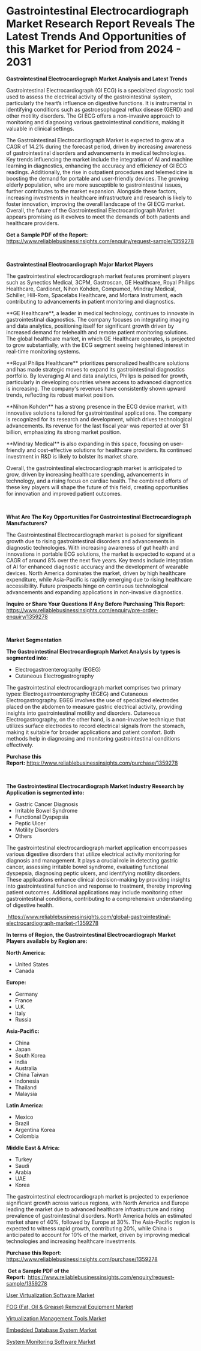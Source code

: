 <p><h1>Gastrointestinal Electrocardiograph Market Research Report Reveals The Latest Trends And Opportunities of this Market for Period from 2024 - 2031</h1></p><p><strong>Gastrointestinal Electrocardiograph Market Analysis and Latest Trends</strong></p>
<p><p>Gastrointestinal Electrocardiograph (GI ECG) is a specialized diagnostic tool used to assess the electrical activity of the gastrointestinal system, particularly the heart’s influence on digestive functions. It is instrumental in identifying conditions such as gastroesophageal reflux disease (GERD) and other motility disorders. The GI ECG offers a non-invasive approach to monitoring and diagnosing various gastrointestinal conditions, making it valuable in clinical settings.</p><p>The Gastrointestinal Electrocardiograph Market is expected to grow at a CAGR of 14.2% during the forecast period, driven by increasing awareness of gastrointestinal disorders and advancements in medical technologies. Key trends influencing the market include the integration of AI and machine learning in diagnostics, enhancing the accuracy and efficiency of GI ECG readings. Additionally, the rise in outpatient procedures and telemedicine is boosting the demand for portable and user-friendly devices. The growing elderly population, who are more susceptible to gastrointestinal issues, further contributes to the market expansion. Alongside these factors, increasing investments in healthcare infrastructure and research is likely to foster innovation, improving the overall landscape of the GI ECG market. Overall, the future of the Gastrointestinal Electrocardiograph Market appears promising as it evolves to meet the demands of both patients and healthcare providers.</p></p>
<p><strong>Get a Sample PDF of the Report:&nbsp;</strong> <a href="https://www.reliablebusinessinsights.com/enquiry/request-sample/1359278?utm_campaign=101&utm_medium=2&utm_source=Github&utm_content=ia&utm_term=26122024&utm_id=gastrointestinal-electrocardiograph">https://www.reliablebusinessinsights.com/enquiry/request-sample/1359278</a></p>
<p>&nbsp;</p>
<p><strong>Gastrointestinal Electrocardiograph Major Market Players</strong></p>
<p><p>The gastrointestinal electrocardiograph market features prominent players such as Synectics Medical, 3CPM, Gastroscan, GE Healthcare, Royal Philips Healthcare, Cardionet, Nihon Kohden, Compumed, Mindray Medical, Schiller, Hill-Rom, Spacelabs Healthcare, and Mortara Instrument, each contributing to advancements in patient monitoring and diagnostics.</p><p>**GE Healthcare**, a leader in medical technology, continues to innovate in gastrointestinal diagnostics. The company focuses on integrating imaging and data analytics, positioning itself for significant growth driven by increased demand for telehealth and remote patient monitoring solutions. The global healthcare market, in which GE Healthcare operates, is projected to grow substantially, with the ECG segment seeing heightened interest in real-time monitoring systems.</p><p>**Royal Philips Healthcare** prioritizes personalized healthcare solutions and has made strategic moves to expand its gastrointestinal diagnostics portfolio. By leveraging AI and data analytics, Philips is poised for growth, particularly in developing countries where access to advanced diagnostics is increasing. The company's revenues have consistently shown upward trends, reflecting its robust market position.</p><p>**Nihon Kohden** has a strong presence in the ECG device market, with innovative solutions tailored for gastrointestinal applications. The company is recognized for its research and development, which drives technological advancements. Its revenue for the last fiscal year was reported at over $1 billion, emphasizing its strong market position.</p><p>**Mindray Medical** is also expanding in this space, focusing on user-friendly and cost-effective solutions for healthcare providers. Its continued investment in R&D is likely to bolster its market share.</p><p>Overall, the gastrointestinal electrocardiograph market is anticipated to grow, driven by increasing healthcare spending, advancements in technology, and a rising focus on cardiac health. The combined efforts of these key players will shape the future of this field, creating opportunities for innovation and improved patient outcomes.</p></p>
<p>&nbsp;</p>
<p><strong>What Are The Key Opportunities For Gastrointestinal Electrocardiograph Manufacturers?</strong></p>
<p><p>The Gastrointestinal Electrocardiograph market is poised for significant growth due to rising gastrointestinal disorders and advancements in diagnostic technologies. With increasing awareness of gut health and innovations in portable ECG solutions, the market is expected to expand at a CAGR of around 8% over the next five years. Key trends include integration of AI for enhanced diagnostic accuracy and the development of wearable devices. North America dominates the market, driven by high healthcare expenditure, while Asia-Pacific is rapidly emerging due to rising healthcare accessibility. Future prospects hinge on continuous technological advancements and expanding applications in non-invasive diagnostics.</p></p>
<p><strong>Inquire or Share Your Questions If Any Before Purchasing This Report:</strong> <a href="https://www.reliablebusinessinsights.com/enquiry/pre-order-enquiry/1359278?utm_campaign=101&utm_medium=2&utm_source=Github&utm_content=ia&utm_term=26122024&utm_id=gastrointestinal-electrocardiograph">https://www.reliablebusinessinsights.com/enquiry/pre-order-enquiry/1359278</a></p>
<p>&nbsp;</p>
<p><strong>Market Segmentation</strong></p>
<p><strong>The Gastrointestinal Electrocardiograph Market Analysis by types is segmented into:</strong></p>
<p><ul><li>Electrogastroenterography (EGEG)</li><li>Cutaneous Electrogastrography</li></ul></p>
<p><p>The gastrointestinal electrocardiograph market comprises two primary types: Electrogastroenterography (EGEG) and Cutaneous Electrogastrography. EGEG involves the use of specialized electrodes placed on the abdomen to measure gastric electrical activity, providing insights into gastrointestinal motility and disorders. Cutaneous Electrogastrography, on the other hand, is a non-invasive technique that utilizes surface electrodes to record electrical signals from the stomach, making it suitable for broader applications and patient comfort. Both methods help in diagnosing and monitoring gastrointestinal conditions effectively.</p></p>
<p><strong>Purchase this Report:&nbsp;</strong><a href="https://www.reliablebusinessinsights.com/purchase/1359278?utm_campaign=101&utm_medium=2&utm_source=Github&utm_content=ia&utm_term=26122024&utm_id=gastrointestinal-electrocardiograph">https://www.reliablebusinessinsights.com/purchase/1359278</a></p>
<p>&nbsp;</p>
<p><strong>The Gastrointestinal Electrocardiograph Market Industry Research by Application is segmented into:</strong></p>
<p><ul><li>Gastric Cancer Diagnosis</li><li>Irritable Bowel Syndrome</li><li>Functional Dyspepsia</li><li>Peptic Ulcer</li><li>Motility Disorders</li><li>Others</li></ul></p>
<p><p>The gastrointestinal electrocardiograph market application encompasses various digestive disorders that utilize electrical activity monitoring for diagnosis and management. It plays a crucial role in detecting gastric cancer, assessing irritable bowel syndrome, evaluating functional dyspepsia, diagnosing peptic ulcers, and identifying motility disorders. These applications enhance clinical decision-making by providing insights into gastrointestinal function and response to treatment, thereby improving patient outcomes. Additional applications may include monitoring other gastrointestinal conditions, contributing to a comprehensive understanding of digestive health.</p></p>
<p><a href="https://www.reliablebusinessinsights.com/global-gastrointestinal-electrocardiograph-market-r1359278?utm_campaign=101&utm_medium=2&utm_source=Github&utm_content=ia&utm_term=26122024&utm_id=gastrointestinal-electrocardiograph">&nbsp;https://www.reliablebusinessinsights.com/global-gastrointestinal-electrocardiograph-market-r1359278</a></p>
<p><strong>In terms of Region, the Gastrointestinal Electrocardiograph Market Players available by Region are:</strong></p>
<p>
    <p> <strong> North America: </strong>
        <ul>
            <li>United States</li>
            <li>Canada</li>
        </ul>
        </p> 
    <p> <strong> Europe: </strong>
        <ul>
            <li>Germany</li>
            <li>France</li>
            <li>U.K.</li>
            <li>Italy</li>
            <li>Russia</li>
        </ul>
        </p> 
    <p> <strong> Asia-Pacific: </strong>
        <ul>
            <li>China</li>
            <li>Japan</li>
            <li>South Korea</li>
            <li>India</li>
            <li>Australia</li>
            <li>China Taiwan</li>
            <li>Indonesia</li>
            <li>Thailand</li>
            <li>Malaysia</li>
        </ul>
        </p> 
    <p> <strong> Latin America: </strong>
        <ul>
            <li>Mexico</li>
            <li>Brazil</li>
            <li>Argentina Korea</li>
            <li>Colombia</li>
        </ul>
        </p> 
    <p> <strong> Middle East & Africa: </strong>
        <ul>
            <li>Turkey</li>
            <li>Saudi</li>
            <li>Arabia</li>
            <li>UAE</li>
            <li>Korea</li>
        </ul>
    </p>
    </p>
<p><p>The gastrointestinal electrocardiograph market is projected to experience significant growth across various regions, with North America and Europe leading the market due to advanced healthcare infrastructure and rising prevalence of gastrointestinal disorders. North America holds an estimated market share of 40%, followed by Europe at 30%. The Asia-Pacific region is expected to witness rapid growth, contributing 20%, while China is anticipated to account for 10% of the market, driven by improving medical technologies and increasing healthcare investments.</p></p>
<p><strong>Purchase this Report: </strong><a href="https://www.reliablebusinessinsights.com/purchase/1359278?utm_campaign=101&utm_medium=2&utm_source=Github&utm_content=ia&utm_term=26122024&utm_id=gastrointestinal-electrocardiograph">https://www.reliablebusinessinsights.com/purchase/1359278</a></p>
<p>&nbsp;<strong>Get a Sample PDF of the Report:&nbsp;&nbsp;</strong><a href="https://www.reliablebusinessinsights.com/enquiry/request-sample/1359278?utm_campaign=101&utm_medium=2&utm_source=Github&utm_content=ia&utm_term=26122024&utm_id=gastrointestinal-electrocardiograph">https://www.reliablebusinessinsights.com/enquiry/request-sample/1359278</a></p>
<p><strong></strong></p>
<p><p><a href="https://www.linkedin.com/pulse/in-depth-study-user-virtualization-software-market-size-glltc?utm_campaign=101&utm_medium=2&utm_source=Github&utm_content=ia&utm_term=26122024&utm_id=gastrointestinal-electrocardiograph">User Virtualization Software Market</a></p><p><a href="https://github.com/mathastilley812967/Market-Research-Report-List-1/blob/main/fog-fat-oil-grease-removal-equipment-market.md?utm_campaign=101&utm_medium=2&utm_source=Github&utm_content=ia&utm_term=26122024&utm_id=gastrointestinal-electrocardiograph">FOG (Fat, Oil & Grease) Removal Equipment Market</a></p><p><a href="https://www.linkedin.com/pulse/forecasting-future-in-depth-analysis-virtualization-ssjoc?utm_campaign=101&utm_medium=2&utm_source=Github&utm_content=ia&utm_term=26122024&utm_id=gastrointestinal-electrocardiograph">Virtualization Management Tools Market</a></p><p><a href="https://www.linkedin.com/pulse/aligning-strategies-embedded-database-system-market-oxjoc?utm_campaign=101&utm_medium=2&utm_source=Github&utm_content=ia&utm_term=26122024&utm_id=gastrointestinal-electrocardiograph">Embedded Database System Market</a></p><p><a href="https://www.linkedin.com/pulse/system-monitoring-software-market-report-marketanalysis-m8ifc?utm_campaign=101&utm_medium=2&utm_source=Github&utm_content=ia&utm_term=26122024&utm_id=gastrointestinal-electrocardiograph">System Monitoring Software Market</a></p></p>